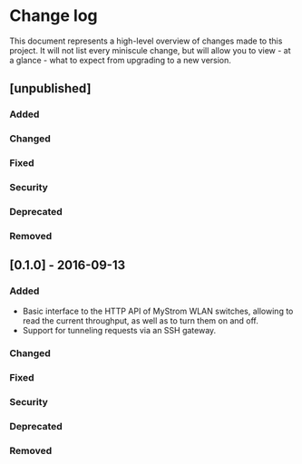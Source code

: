# Change log

This document represents a high-level overview of changes made to this project.
It will not list every miniscule change, but will allow you to view - at a
glance - what to expect from upgrading to a new version.

## [unpublished]

### Added

### Changed

### Fixed

### Security

### Deprecated

### Removed



## [0.1.0] - 2016-09-13

### Added

- Basic interface to the HTTP API of MyStrom WLAN switches, allowing to read
  the current throughput, as well as to turn them on and off.
- Support for tunneling requests via an SSH gateway.

### Changed

### Fixed

### Security

### Deprecated

### Removed


